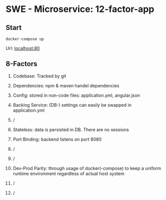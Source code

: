 # SWE - Microservice: 12-factor-app

## Start
```
docker-compose up
```
Url: [localhost:80](http://localhost:80)

## 8-Factors

1. Codebase: Tracked by git

2. Dependencies: npm & maven handel dependencies

3. Config: stored in non-code files: application.yml, angular.json

4. Backing Service: (DB-) settings can easily be swapped in application.yml

5. /

6. Stateless: data is persisted in DB. There are no sessions

7. Port Binding: backend listens on port 8080

8. /

9. /

10. Dev-Prod Parity: through usage of docker(-compose) to keep a uniform runtime environment regardless of actual host system

11. /

12. /